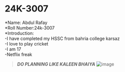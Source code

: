 # 24K-3007
*Name: Abdul Rafay<br>
*Roll Number:24k-3007<br>
*Introduction:<br>
-I have completed my HSSC from bahria college karsaz<br>
-I love to play cricket <br>
-I am 17<br>
-Netflix freak<br>
>***DO PLANNING LIKE KALEEN BHAIYA***
![image](https://static-koimoi.akamaized.net/wp-content/new-galleries/2020/08/mirzapur-2s-kaleen-bhaiya-aka-pankaj-tripathi-reveals-important-information-about-web-show001.jpg)
